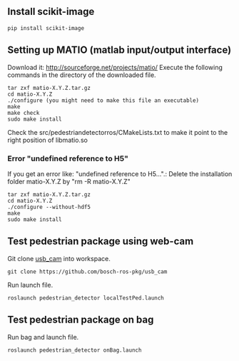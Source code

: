 ## Install scikit-image

    pip install scikit-image
    
## Setting up MATIO (matlab input/output interface)
Download it: http://sourceforge.net/projects/matio/
Execute the following commands in the directory of the downloaded file.
	
	tar zxf matio-X.Y.Z.tar.gz
    cd matio-X.Y.Z
    ./configure (you might need to make this file an executable)
    make
    make check
    sudo make install

Check the src/pedestriandetectorros/CMakeLists.txt to make it point to the right position of libmatio.so

### Error "undefined reference to H5"
If you get an error like: "undefined reference to H5...".:
Delete the installation folder matio-X.Y.Z by "rm -R matio-X.Y.Z"
	
	tar zxf matio-X.Y.Z.tar.gz
    cd matio-X.Y.Z
    ./configure --without-hdf5
    make
	sudo make install

## Test pedestrian package using web-cam
Git clone [usb_cam](https://github.com/bosch-ros-pkg/usb_cam) into workspace.
    
    git clone https://github.com/bosch-ros-pkg/usb_cam 
    
Run launch file.

    roslaunch pedestrian_detector localTestPed.launch

## Test pedestrian package on bag
Run bag and launch file.

    roslaunch pedestrian_detector onBag.launch
    
